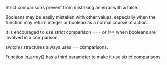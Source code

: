 Strict comparisons prevent from mistaking an error with a false. 

Booleans may be easily mistaken with other values, especially when the function may return integer or boolean as a normal course of action. 

It is encouraged to use strict comparison === or !== when booleans are involved in a comparison.

<?php

// distinguish between : $b isn't in $a, and, $b is at the beginning of $a 
if (strpos($a, $b) === 0) {
    doSomething();
}

// DOES NOT distinguish between : $b isn't in $a, and, $b is at the beginning of $a 
if (strpos($a, $b)) {
    doSomething();
}

// will NOT mistake 1 and true
$a = array(0, 1, 2, true);
if (in_array($a, true, true)) {
    doSomething();
}

// will mistake 1 and true
$a = array(0, 1, 2, true);
if (in_array($a, true)) {
    doSomething();
}

?>

switch() structures always uses == comparisons. 

Function in_array() has a third parameter to make it use strict comparisons.

